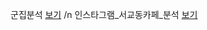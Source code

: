 군집분석 [보기](https://kuma987.github.io/Bigdata-campus/Code/R/군집분석.html) /n
인스타그램_서교동카페_분석 [보기](https://kuma987.github.io/Bigdata-campus/Code/R/인스타그램_서교동카페_분석.html)
